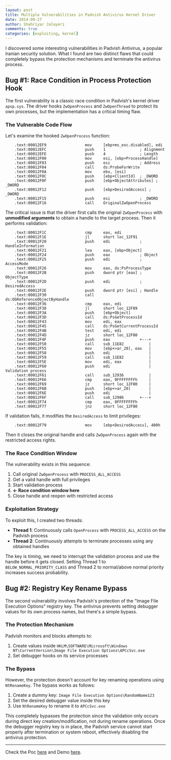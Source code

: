 ```yaml
---
layout: post
title: Multiple Vulnerabilities in Padvish Antivirus Kernel Driver
date: 2014-09-27
author: Shahriyar Jalayeri
comments: true
categories: [exploiting, kernel]
---
```


I discovered some interesting vulnerabilities in Padvish Antivirus, a popular Iranian security solution. What I found are two distinct flaws that could completely bypass the protection mechanisms and terminate the antivirus process.

## Bug #1: Race Condition in Process Protection Hook

The first vulnerability is a classic race condition in Padvish's kernel driver `apsp.sys`. The driver hooks `ZwOpenProcess` and `ZwOpenThread` to protect its own processes, but the implementation has a critical timing flaw.

### The Vulnerable Code Flow

Let's examine the hooked `ZwOpenProcess` function:

```assembly
    .text:00012EF9                 mov     [ebp+ms_exc.disabled], edi
    .text:00012EFC                 push    1               ; Alignment
    .text:00012EFE                 push    4               ; Length
    .text:00012F00                 mov     esi, [ebp+ProcessHandle]
    .text:00012F03                 push    esi             ; Address
    .text:00012F04                 call    ds:ProbeForWrite
    .text:00012F0A                 mov     ebx, [esi]
    .text:00012F0C                 push    [ebp+ClientId]  ; _DWORD
    .text:00012F0F                 push    [ebp+ObjectAttributes] ; _DWORD
    .text:00012F12                 push    [ebp+DesiredAccess] ; _DWORD
    .text:00012F15                 push    esi             ; _DWORD
    .text:00012F16                 call    OriginalZwOpenProcess

```

The critical issue is that the driver first calls the original `ZwOpenProcess` with **unmodified arguments** to obtain a handle to the target process. Then it performs validation:

```assembly
    .text:00012F1C                 cmp     eax, edi
    .text:00012F1E                 jl      short loc_12F91
    .text:00012F20                 push    edi             ; HandleInformation
    .text:00012F21                 lea     eax, [ebp+Object]
    .text:00012F24                 push    eax             ; Object
    .text:00012F25                 push    edi             ; AccessMode
    .text:00012F26                 mov     eax, ds:PsProcessType
    .text:00012F2B                 push    dword ptr [eax] ; ObjectType
    .text:00012F2D                 push    edi             ; DesiredAccess
    .text:00012F2E                 push    dword ptr [esi] ; Handle
    .text:00012F30                 call    ds:ObReferenceObjectByHandle
    .text:00012F36                 cmp     eax, edi
    .text:00012F38                 jl      short loc_12F89
    .text:00012F3A                 push    [ebp+Object]
    .text:00012F3D                 call    ds:PsGetProcessId
    .text:00012F43                 mov     edi, eax
    .text:00012F45                 call    ds:PsGetCurrentProcessId
    .text:00012F4B                 test    edi, edi
    .text:00012F4D                 jz      short loc_12F80
    .text:00012F4F                 push    eax             +---+
    .text:00012F50                 call    sub_11E82           |
    .text:00012F55                 mov     [ebp+>ar_20], eax   |
    .text:00012F58                 push    edi                 |
    .text:00012F59                 call    sub_11E82           |
    .text:00012F5E                 mov     edi, eax            |
    .text:00012F60                 push    edi                 |     Validation process
    .text:00012F61                 call    sub_12936           |
    .text:00012F66                 cmp     eax, 0FFFFFFFFh     |
    .text:00012F69                 jz      short loc_12F80     |
    .text:00012F6B                 push    [ebp+>ar_20]        |
    .text:00012F6E                 push    edi                 |
    .text:00012F6F                 call    sub_12986       +---+
    .text:00012F74                 cmp     eax, 0FFFFFFFFh
    .text:00012F77                 jnz     short loc_12F80
```

If validation fails, it modifies the `DesiredAccess` to limit privileges:

```assembly
    .text:00012F79                 mov     [ebp+DesiredAccess], 400h
```

Then it closes the original handle and calls `ZwOpenProcess` again with the restricted access rights.

### The Race Condition Window

The vulnerability exists in this sequence:
1. Call original `ZwOpenProcess` with `PROCESS_ALL_ACCESS`
2. Get a valid handle with full privileges
3. Start validation process
4. **← Race condition window here**
5. Close handle and reopen with restricted access

### Exploitation Strategy

To exploit this, I created two threads:
- **Thread 1**: Continuously calls `OpenProcess` with `PROCESS_ALL_ACCESS` on the Padvish process
- **Thread 2**: Continuously attempts to terminate processes using any obtained handles

The key is timing, we need to interrupt the validation process and use the handle before it gets closed. Setting Thread 1 to `BELOW_NORMAL_PRIORITY_CLASS` and Thread 2 to normal/above normal priority increases success probability.

## Bug #2: Registry Key Rename Bypass

The second vulnerability involves Padvish's protection of the "Image File Execution Options" registry key. The antivirus prevents setting debugger values for its own process names, but there's a simple bypass.

### The Protection Mechanism

Padvish monitors and blocks attempts to:
1. Create values inside `HKLM\SOFTWARE\Microsoft\Windows NT\CurrentVersion\Image File Execution Options\APCcSvc.exe`
2. Set debugger hooks on its service processes

### The Bypass

However, the protection doesn't account for key renaming operations using `NtRenameKey`. The bypass works as follows:

1. Create a dummy key: `Image File Execution Options\RandomName123`
2. Set the desired debugger value inside this key
3. Use `NtRenameKey` to rename it to `APCcSvc.exe`

This completely bypasses the protection since the validation only occurs during direct key creation/modification, not during rename operations. Once the debugger registry key is in place, the Padvish service cannot start properly after termination or system reboot, effectively disabling the antivirus protection.

---

Check the Poc [here](https://gitlab.com/shahjal/padvish-av-exp/-/raw/master/racewithpadvish.cpp?ref_type=heads) and Demo [here](https://gitlab.com/shahjal/padvish-av-exp/-/raw/master/Race%20with%20Padvish%20Demo.rar?ref_type=heads&inline=false).